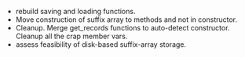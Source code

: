 - rebuild saving and loading functions.
- Move construction of suffix array to methods and not in constructor.
- Cleanup. Merge get_records functions to auto-detect constructor. Cleanup all the crap member vars.
- assess feasibility of disk-based suffix-array storage.
